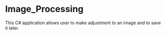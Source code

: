 # Image_Processing
This C# application allows user to make adjustment to an image and to save it later.
